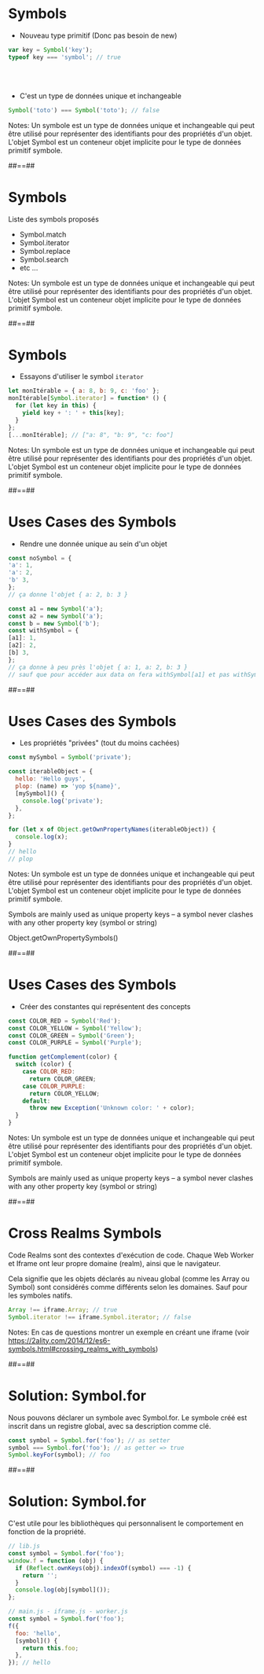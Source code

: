 <!-- .slide: class="with-code" -->

# Symbols

<ul class="fragment" data-fragment-index="1"><li>Nouveau type primitif (Donc pas besoin de new)</li></ul>

```javascript
var key = Symbol('key');
typeof key === 'symbol'; // true
```

<!-- .element: class="fragment" -->

<br/>
<br/>

- C'est un type de données unique et inchangeable
<!-- .element: class="fragment" -->

```javascript
Symbol('toto') === Symbol('toto'); // false
```

<!-- .element: class="fragment" -->

Notes:
Un
symbole
est un type de données unique et inchangeable qui peut être utilisé pour représenter des identifiants pour des propriétés d'un objet. L'objet
Symbol
est un conteneur objet implicite pour le
type de données primitif
symbole.

##==##

<!-- .slide:-->

# Symbols

Liste des symbols proposés <!-- .element: class="fragment" data-fragment-index="1" -->

<ul class="fragment" data-fragment-index="1">
    <li>Symbol.match</li>
    <li>Symbol.iterator</li>
    <li>Symbol.replace</li>
    <li>Symbol.search</li>
    <li>etc ...</li>
</ul>

Notes:
Un symbole est un type de données unique et inchangeable qui peut être utilisé pour représenter des identifiants pour des propriétés d'un objet. L'objet Symbol est un conteneur objet implicite pour le type de données primitif symbole.

##==##

<!-- .slide: class="with-code" -->

# Symbols

- Essayons d'utiliser le symbol `iterator`

```javascript
let monItérable = { a: 8, b: 9, c: 'foo' };
monItérable[Symbol.iterator] = function* () {
  for (let key in this) {
    yield key + ': ' + this[key];
  }
};
[...monItérable]; // ["a: 8", "b: 9", "c: foo"]
```

Notes:
Un symbole est un type de données unique et inchangeable qui peut être utilisé pour représenter des identifiants pour des propriétés d'un objet. L'objet Symbol est un conteneur objet implicite pour le type de données primitif symbole.

##==##

<!-- .slide: class="with-code max-height" -->

# Uses Cases des Symbols

- Rendre une donnée unique au sein d'un objet

```javascript
const noSymbol = {
'a': 1,
'a': 2,
'b' 3,
};
// ça donne l'objet { a: 2, b: 3 }

const a1 = new Symbol('a');
const a2 = new Symbol('a');
const b = new Symbol('b');
const withSymbol = {
[a1]: 1,
[a2]: 2,
[b] 3,
};
// ça donne à peu près l'objet { a: 1, a: 2, b: 3 }
// sauf que pour accéder aux data on fera withSymbol[a1] et pas withSymbol['a']
```

##==##

<!-- .slide: class="with-code" -->

# Uses Cases des Symbols

- Les propriétés "privées" (tout du moins cachées)

```javascript
const mySymbol = Symbol('private');

const iterableObject = {
  hello: 'Hello guys',
  plop: (name) => 'yop ${name}',
  [mySymbol]() {
    console.log('private');
  },
};

for (let x of Object.getOwnPropertyNames(iterableObject)) {
  console.log(x);
}
// hello
// plop
```

Notes:
Un symbole est un type de données unique et inchangeable qui peut être utilisé pour représenter des identifiants pour des propriétés d'un objet. L'objet Symbol est un conteneur objet implicite pour le type de données primitif symbole.

Symbols are mainly used as unique property keys – a symbol never clashes with any other property key (symbol or string)

Object.getOwnPropertySymbols()

##==##

<!-- .slide: class="with-code" -->

# Uses Cases des Symbols

- Créer des constantes qui représentent des concepts

```javascript
const COLOR_RED = Symbol('Red');
const COLOR_YELLOW = Symbol('Yellow');
const COLOR_GREEN = Symbol('Green');
const COLOR_PURPLE = Symbol('Purple');

function getComplement(color) {
  switch (color) {
    case COLOR_RED:
      return COLOR_GREEN;
    case COLOR_PURPLE:
      return COLOR_YELLOW;
    default:
      throw new Exception('Unknown color: ' + color);
  }
}
```

Notes:
Un symbole est un type de données unique et inchangeable qui peut être utilisé pour représenter des identifiants pour des propriétés d'un objet. L'objet Symbol est un conteneur objet implicite pour le type de données primitif symbole.

Symbols are mainly used as unique property keys – a symbol never clashes with any other property key (symbol or string)

##==##

<!-- .slide: class="with-code" data-type-show="hide" -->

# Cross Realms Symbols

Code Realms sont des contextes d'exécution de code. Chaque Web Worker et Iframe ont leur propre domaine (realm), ainsi que le navigateur.

Cela signifie que les objets déclarés au niveau global (comme les Array ou Symbol) sont considérés comme différents selon les domaines.
Sauf pour les symboles natifs.

```javascript
Array !== iframe.Array; // true
Symbol.iterator !== iframe.Symbol.iterator; // false
```

Notes:
En cas de questions montrer un exemple en créant une iframe (voir https://2ality.com/2014/12/es6-symbols.html#crossing_realms_with_symbols)

##==##

<!-- .slide: class="with-code" data-type-show="hide" -->

# Solution: Symbol.for

Nous pouvons déclarer un symbole avec Symbol.for. Le symbole créé est inscrit dans un registre global, avec sa description comme clé.

<!-- .element: class="fragment" -->

```javascript
const symbol = Symbol.for('foo'); // as setter
symbol === Symbol.for('foo'); // as getter => true
Symbol.keyFor(symbol); // foo
```

<!-- .element: class="fragment" -->

##==##

<!-- .slide: class="with-code" data-type-show="hide" -->

# Solution: Symbol.for

C'est utile pour les bibliothèques qui personnalisent le comportement en fonction de la propriété.

<!-- .element: class="fragment" -->

```javascript
// lib.js
const symbol = Symbol.for('foo');
window.f = function (obj) {
  if (Reflect.ownKeys(obj).indexOf(symbol) === -1) {
    return '';
  }
  console.log(obj[symbol]());
};
```

<!-- .element: class="fragment" -->

```javascript
// main.js - iframe.js - worker.js
const symbol = Symbol.for('foo');
f({
  foo: 'hello',
  [symbol]() {
    return this.foo;
  },
}); // hello
```

<!-- .element: class="fragment" -->
